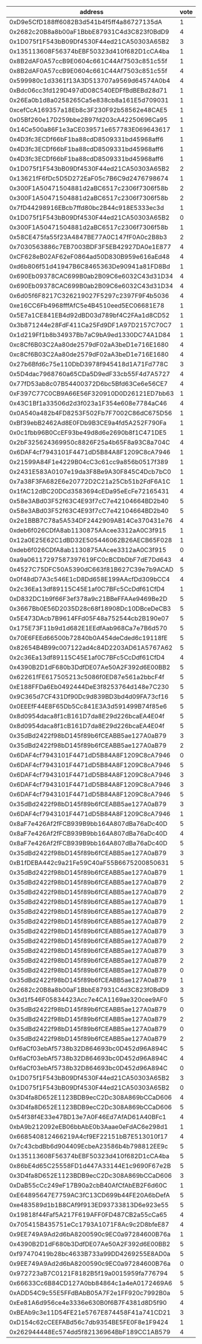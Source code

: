 address|vote|timestamp|signature
---|---|---|---
0xD9e5CfD188ff6082B3d541b4f5ff4a86727135dA|1|1598035868|0x8bbc87c096edc8fb44540f95fb0eee79fce7ee1a4d3a0e68a01ee559d7b318223b3df4b84ba1cdb7dc88592c1b5a3d00a73296f95389ccb5047078ea24d587a01c
0x2682c20B8a8b00aF1BbbE87931C4d3C823f0BdD9|4|1598037450|0xd198d5b70729a27cbe587c5cea63130ed6ff084aaa98219dd5d48496972c1f9059102857e78438f86821201117e52ac181ced21727edc80aedf9adff44fa85151b
0x1D075f1F543bB09Df4530F44ed21CA50303A65B2|3|1598038185|0x697baf3f74b37ec4a4967ad9681b426791832a6ee78694ee547b5b3733b72ea92117fa5808793d575ac464dfad20370218bcf926010246d8a87d8dd9b55544571b
0x135113608F56374bEBF50323d410f682D1cCA4ba|1|1598039173|0x51bf7a98679ea0eb007e86d450b3e89f31f62568e9b40ddf40708a8e0464436500fc2fb9aeb9c63672659d194d60a032c3d33f1b1bdb5ab74b92e3851b5271761c
0x8B2dAF0A57ccB9E0604c661C44Af7503c851c55f|1|1598055486|0x76cde1dcd9a8e0fef7fc6b4d6ff11e2339a0215fc55906863b7e264e8486564f32be9f9783091f67fdd997f1de813e4ad1db67f831dc87817b895955c6f207cf1b
0x8B2dAF0A57ccB9E0604c661C44Af7503c851c55f|4|1598055713|0x6d287524ffca0dbc5777a1aa325d04f64fa8fd4860a037c0b7c413a6f48e1b583437471ecf3937a25da7c0ab2f20754352e25b01c69238cf4dec7939363c1d2d1b
0x599980c1d3361f13A3D513707a9569d64574A0b4|4|1598064990|0xdc3dc7de2e67e9d6b3e93d40d7e9107689993b286d4e40389bafdc001a9b5e433fc7357a18759ea420799be445403352f8091872a86e4a2f89165bb354f8e1f11b
0xBdc06cc3fd129D497dD08C540EDFfBdBEBd28d71|1|1598066731|0x8f5678ae2fec31f22d3905899186ee2619e1037c813ff1dc20badffb20723ca642a67a689aa27fa57e06d99bc17ef5dd898a9af448aa7f7c2a2d791d68529bf31c
0x26Ea0b1d8a0258265Ca5e838cb8a161E5d709031|1|1598069964|0x575635d6723018c0e6a0dc1135eb87fd205d36e048497d365114a73fd2a336554fc520b4c4e90307c17a1c479d028dff5c1e656c2a96c53128256c34d95664301b
0xcefCcA169357a18Eb8c3F230F92b58562e48CAE5|1|1598077129|0x13e49741bbad7acaa03d210d8674ff3ad273fdc7ffd4f1df425b597873361249303616be413e2c47f4a4fe63646d28be4984ae5b3a196f4418f2f277a4d59b6c1b
0x05Bf260e17D259bbe2B97fd203cA42250696Ca95|1|1598078082|0xf8d69cab7e2dc826658c77d90b416f4ccff11b284e87481c6207bd2b1b83cb4a40540563e87487204c8e35bd5a249fb05a091215b0329407057b89662d7962741c
0x14Ce500a86F1e3aCE039571e657783E069643617|1|1598096394|0x0bb0560dd5c5b4fbfe2b477357cff477a6559823050fdd62c6478a18b4bc8e127ccde88af79f1f338f7e99bfb54ed7cee4e613829d4b7dd9b34f38cb712498771b
0x4D3fc3ECDf66bF1ba88cdD8509331bd45968aff6|1|1598121561|0xbd4cb3cd146439c5bdaa68873e1d4776cf5396c29711f33c7c7cf9c99d0d5bfd747413a37731b822268700d55ca57dd54afdf5737cec70a9d47c1287c981f9401c
0x4D3fc3ECDf66bF1ba88cdD8509331bd45968aff6|1|1598121671|0x4da2d8d3398ace2e2abd45bb2d357b4eac5a7b05cd2769d4ff430aa26222349e51f853bb940ba57ee1a161128e3e0b6b13880136aeaa77d64af03b4b5349873d1b
0x4D3fc3ECDf66bF1ba88cdD8509331bd45968aff6|1|1598121821|0x5b6891811f785363e10724c913ee9c18b4ceedab1dd1a4f7a0b689c3d16b90c013d3fec3d8964f0e093d4b51e930051744f105030950d97875cbbbd12afee6f81b
0x1D075f1F543bB09Df4530F44ed21CA50303A65B2|2|1598125714|0x00b7883abe765642ea314445f8f0bb73ba5deeb4da105a195a343905165456dc25c24455829f47bd46210997d62d4251f52be74cf6174ce7ce3a22b95d99d9f01b
0x13621fF6fDc5D5D272EaF05c7B6C9d2476798674|1|1598150578|0xdb549cbb77df11d3a810b2640f4c60375290e1b16f413a84acb2d8bf4bd268b60e885131fe7055e576608e8762b6f2874b18d561392abe749441754bf49b67881c
0x300F1A50471504881d2aBC6517c2306f7306f58b|2|1598233881|0x16dc47bf48a12f965eb4d30e6aaf80cc25e1547f629e85a187c040a5b7272fc72f26ed3648398ce5f118df4f90d5da4ace42032578b1640c78bc1087f7f1fb741c
0x300F1A50471504881d2aBC6517c2306f7306f58b|2|1598234182|0x9164743926d6db6fa29bf8833d8c06fb08882b3054afa885b868da7ba30c431f54a1f85f35fb71558d3bc66affcab077bdca221519a01b27a6cf310bc23af3de1c
0x7fD44298916EBcb7ffd80bc2B44c918E5333ec3d|1|1598251421|0x46fcb6de420b8eddb374e2e5074ac2f4bc3078204c276f8acae74e61495c1f4c45090eb839d202729f3a4e1644485bb518db087e3570bc160c5d35d8da75b6b71b
0x1D075f1F543bB09Df4530F44ed21CA50303A65B2|0|1598272387|0x31f7ff1031b9421e96dbe072f0b776bb64f5d4ce0eff5c4325657cbb7f92b0c811b58f3c1125450d08303fac51df3ba4dfd89f2dd98d0c5ebecab7bd42bacb441c
0x300F1A50471504881d2aBC6517c2306f7306f58b|1|1598275577|0x3c7e92a09dd98991f708ebbd799eaff04c276106476bfd6c1010ea5a05d8250c7cb5494ce702002b8bab000c1636f9a7e738ac840057a161392fb22c61a72f571b
0x58CE475fa55f23A4847BE77A0C147fF0A0c2B8b3|2|1598288581|0xeadef0d2545a0c381f7156000839bc4c9035aedcf77e2e92d2741b01918296d17324a977c81cc13d96f8ab1a14144f897da6456f39e813d812b6fee1e580962a1b
0x7030563886c7EB7003BDF3F5EB42927DA0e1E877|4|1598296085|0xfd8dc4007a97f216e078d549067ea23696196117e9bbb73099f0418960df19070eed0b4822fe908955a9f7a5de4159a08240496738735ec5065a70482437205e1c
0xCF628eB02AF62eF0864ad50D830B959e616aEd48|4|1598428949|0xfc29e6f1587464e7a91c7f829946fcfcfc24b37647f9b80ba637dee4be661c923386b4ed724f0da9dee0db4b7051a424b65c4877d8a279deb14e97964bc58e851c
0xd6b806f51d41947B6C8465363De90941a81FD8Bd|1|1598483304|0xc83afe32e18567f8a84c1da5a2e84eb4cc1c13ce75c22bad35c9bd29a4b8c29976b84b4b78a96ac8d6b6cb6d89a95b75496ee6a6cb852b23d88e5443762532d11b
0x690Eb09378CAC699B0ab2B09C6e6032C43d31D34|4|1598488624|0x8d4624f6929c6bbbdba8991103546240f52dea6e86069c674996262f1993edc562ddbaf5dccf7f694648aa07fe3ae1f71d1d3e958547e77db90a51cd35a186cc1b
0x690Eb09378CAC699B0ab2B09C6e6032C43d31D34|4|1598488832|0x0e46741a058ec5b8e30347cd6c997c4287085043527d0553ad51c879dcd9ef140a963eda31a0693858407c2f1078acd43c3d0ea1f33de4a031ea01837c3ded261b
0x6d05f6F8217C326219027F5297c2397F9F4b5036|4|1598531983|0x4da83cce8417dc5c4d591d7ddc78d6251e28db7fc84956047916cb859960b83079cae344dae4e9e4ad9ec2acf290bbf2156ce04f6481947f1c744a57dbe373c71c
0xe16CC6Fb4968fffAfC5e4B4510eed5EC06681E78|1|1598556033|0x24d9bdebc8f0398cd347d04dccebe127ef3a4bd0adb2fa364a6ba59cbf689aa46a7f390b42e6258bb2456490f05e389b1765f19828d25323f38658bf4681e1f21c
0x5E7a1CE841EB4d92dBD03d789bf4C2FAa1d8CD52|1|1598687960|0x380bf0112081222b4ffa245d8f81b8529ad07379ddc92a8534c520e2c55e5ba92e5b446e0c81764f49166d9c48bba7174fcbbe568298f09e7f34b4e5a68522ba1b
0x3b871244e28FdF411Ca25Fd9DF1A97D2157C70C7|1|1598778144|0x2ab5a75af44e7753ca7f67fbe711d086e8ab7a654c76ba4a08c2106e47a5d99351de21a0ab923902fa060e29badd109fd480cdbecbe4dc5d40e185dab033b2f41c
0x1d219Ff1b8b34937Bb7aC9bA9ed1330DC74A1D84|1|1598843041|0x2abb90275fcc36554c5df5679c0b18a8443a67facae90f2b07d83df2574a59af0ea8e10b8c56d7772a89f296cbe75c6ee80f8c94c6c75a130150323d6e5229451b
0xc8Cf6B03C2Aa80de2579dF02aA3beD1e716E1680|4|1598890748|0x960957f6e8e5a7e4e5235677051102acbebf288453ad177f52bb5d17e733660b561721aac1e548528da630ab5bafbb2685c216a59a3e1a67711eb582ee0a46961c
0xc8Cf6B03C2Aa80de2579dF02aA3beD1e716E1680|4|1598890878|0x84d45b3b51cdd991fba90fe12c1abb77a4490474ac9c74772c9bdaf54713b82e46c7a89bb07100f0b097b8ddcdd29c953bd1f36d80018c630ae25ef6dcff53e91b
0x27b6Bfd6c75e110DbD3978f945418d1A71Fd778C|3|1598965652|0xdc34a6f5d863ed1585fef07b35677475b835eee930ced3652987ed37635f6e135c21553c565275bb59333e2dd70117c460e6b03d8523ea599d664afc532a05701b
0x5D4dac7968760a65CDa5D9edF33cb55F4d7A5727|4|1598996799|0x0a7d759bd01f93d2a510e5ee539b1e5bfe28bae463875545ab4e2e560ce7ce335147d35989405aacfc66bda304480ec21e10bc3313c80353e8bbfb855ecf4cb21b
0x77fD53ab8c07B54400372D6bc5Bfd63Ce6e56CE7|4|1599026928|0xa4b5a701f66cbf17db3a598141743e71786544bf7455d0518bfce9e8a8db7cac13c0c70d8f37c7b62f1179947d8f3cb567143df059cc75d1be78745b5e29a82f1b
0xF397C77C0CB9A66E56F320910D0D26121ED7bb63|1|1599055955|0xe2fc4a47e626e87328a5186888a42647a7ee0c7ced26c1f6c7e47dff154478d60709dbc52be3670129a6fdc9da20e093a3102d407e5f4b10d1aa098b2cc757d21b
0x43C1Bf1a33506d2d3f023a1F354e608e7784aC46|4|1599083850|0xf705cafef2b3e39349785ffed96f4b8e83a40cc7897cfb3789b992fc180aa67918e7ddcd0012aede90c2a1b9f4eae8f916ac76d061ab24887ed5af3a4aac0cc01b
0x0A540a482b4FD8253F502Fb7F7002C86dC675D56|1|1599088966|0x950d45d6b43e324fa41bafc0c86f80189ee4b556645f22cd7710b96f3ca199f318ea04d3ea87096f55c6e8b8d61dcf4160495f65b3a217e1bc478dae5736ab7b1c
0xBf39ebB2462Ad8E0FDb9B3CE9a4fd5A252F790Fa|1|1599104807|0xd5780a78a38bb6e7acfabd2dd431c39ece7ec5930462f6496d1de60783bcdaea0b037c2b752c7466d39d903ff89fef3c30309441b32bf885974e0373b8eb851d1b
0x0c1fbb96B0CcEF93be49d8d6e2690b8f1C471DE5|1|1599123520|0xd0c41ef6ac15885c2ee38c346a2e1a7612c27bfdf703c1aede3aae99dc602917146bf1c3f0b0e2ec6c76c957cc54cba2813161a6e6c577fb09fdb93568037ea91c
0x2bF325624369950c8826F25a4b65F8a93C8a704C|4|1599140646|0x392aa8824d1db81381fc5dbabddbe870c862d15a2fbcaef952ea560869e1ae9549656365450ab9898ad098f46c39bd1778d626fbd9cbb72493a9b742262fdb791b
0x6DAF4cf7943101F4471dD5B84A8F1209C8cA7946|1|1599219990|0x3466eef0df32045567fa04ccc581035a318d0ef66f79de6c67802db0f81a87cf40b6a11147c2acc87925aee75c461a3c104d644676000e79e2c220db7cec7e211b
0x21599A84F1e4229B04cC3c61cc9a856b0517f389|1|1599225686|0x1c2c968e6516850802bc6ce1490e9a175bc9f8949e0b835f697ca5ba703f3e0767cb10d0364831d94f4e5f155f108d99c9a2cbf6f82628ded24f3500173c6cc01b
0x2431E583A0107e19da3F8Be9A30F845C4Dcb7bC0|1|1599509162|0x7c38647405c0fa0022a5569d2d130f365aa1adea88e291eda90c06ff1439199a1b81544ec886aee6c99435709e4ec549309b56a56a08c87c04b1a12d371926021b
0x7a38F3FA682E6e20772D2C21a25Cb51b2FdF6A1C|1|1599620161|0xd6877f898b099c951071728e33bba06a793aa6a6263b932d5f284cd4a58e5628474a397b52e2cb3d3bdc2fc0d5f14b8c063b674ce5adc6295bc5cf19cec1613a1b
0x1fAC12dBC20DCd3583694cEDa95eEcFe72165431|4|1599716684|0x6cc4abbdea55506759651a874b06e27a29b608dd68fc8c60c69414cd81d7927e3e6667ed8e1d427668aa2a240f5f38ed23cd29dc2764c9b4203bf74d517949071c
0x58e3ABd03F52f63C4E93f7cC7e42104664BD2b40|5|1599716954|0xa3b75fa5cf8ea80b7bc191c8524067f75da84f3ecaa1575fd1ab28c99b1c914f6f9e61f852375d5054d0d954949154d4114d21086928b3ad6a216708c9d26ec31c
0x58e3ABd03F52f63C4E93f7cC7e42104664BD2b40|5|1599717073|0x3fbc2eca5eb14879ea5904f4a639ca64fa9192c6f42d2f1a41afee0e98bf167b3cd1dd0e6c66af8bc07e9ac6ecc98de7464218bdb432a5088f81d22cd71578891b
0x2e1BBB7C78a5A534DF2442909AB14Ce370431e76|4|1599824321|0x52485886af2022e656a243260b4062e6650417f40230c6c8e5073279c9511f7f004d9c78edaca2bde8772ba2c0434205eaf4c28cec9766f1cce14133e95b6e811b
0xdeb6f026CDfA8ab1130875AAcee3312aA0C3f915|1|1599842567|0x6069bf8084388357ee7abc4134f62eca35369504b4e0785029eb2a676714de2a3038fc39316b19c379061012758f0b7702cb454e101fcedf4985ab0f9b77e2a21b
0x12a0E25E62C1dBD32E505446062B26AECB65F028|1|1599844626|0x9a19bc281cb2f1e7feb5d8c300d7fd14fa278430d0ce4a5a328231c2aebeae86088344447668c0ee210c0cbe932ab2d6ee5e60eb308167740195e9ac9e22cf891b
0xdeb6f026CDfA8ab1130875AAcee3312aA0C3f915|0|1599846906|0xf396b3e4836a217a6705f68ce87fc788288485d3c11cc3de30e3a6c9de8c9aa6568e1deba6f73d86be022f1c3b5eca2141edfe8b58f918c27c6c95842db997721c
0xa9a06117297587397619FC0cBCDbDbF7dE7Dd643|4|1599934671|0x1288d9259bd345e3889e785fd105286b0776c89188586587b6e30d63a206d7b13f61e378e034bd86022084cf1e4e78de069eb555af33592bd43ede17045586e81c
0x4527C75DFC50A5390dC663f81B627C39e7b9ACAD|5|1599949177|0x1828385c64216979794994798d73e955b9ee015fb0927b37966ba0282afeee2746fb517b1760907e1b280e78b2d009b8e0f99ba3b6ad280cebe16d77e60fd17f1b
0x0f48dD7A3c546E1cD8Dd658E199AAcfDd309bCC4|4|1599970653|0x245f3de9eea3d72fa7f59eb1948ecfa2bc54b4745ae3844d2111377a5e6f67dd0b85d1cd563e5c6431ebaf051dfd75bf4a7c0670fa28e4b9379baf71771400511c
0x2c36Ea13df89115C45E1af0C7BFc5CcDdf61CfD4|1|1600067267|0x9090a870eaf05fc4894949a8e17574d3f148c1ba82ff648ed3d277e7830cb34b6ddb62b15ba9c68eec5c6c19d2272e02d37633a084f100ec2c427d478568f2031c
0xD832DC1b9f66F3ef378a9c21BBeFFAAe9469Be2D|5|1600081847|0xf9ab50a8184d220fb8902237f4916821633be71b179187ffe5a0973b2a9947ce4382d91e5380e462836d6a29550092a00f320aca9633353f08207eae746772bd1c
0x3667Bb0E56D2035D28c68f18908Dc10DBceDeCB3|5|1600083710|0xa7f90ae39d3a0cf4c34cb80ffe06f0c35647fdb26ce0b4697a155c9d06c3d1fd41fc9e29e5f26478bef91df3e6f5b627ae516e2d09495590fda70cea97da62cc1b
0x5E473DAcb7B9614FFd05F48a752544cb2B190e07|5|1600083732|0x8b0223d6159f2e29fa68b01321ecf5405fbce910d28174e98099669e8adf6ef06a171987ceab7a5eaa717a471be244c390d036ca9031322ec1a874b0ef2f83391b
0x175E73F11b9d1d682E1EEdfAab968Ca7e7B6d570|5|1600083947|0x216f4c912c6e0dafce21ba99300bbeaa988d4f88b9b06e80ec0b431178a653931ac5fca32b084f91d946b9cf969fdff2ae763778c8584dbbedb0f05579209aad1c
0x70E6FEEd66500b72840b0A454deCded6c19118fE|5|1600084596|0x39fba3121f060abb1f0f7862073ceef9887eef7102e88285f910485ba7fa3ef77c3da4f5f6c4e6d47beb50b3293c7f740340412409ab351f453cc22b5e4375091c
0x82654B4B99c007122ad4c84D2203AD61A5767A62|5|1600085303|0x706b5e44d48388a14ec7777367feac132e1e3ac145ec4314cc5a460792bec3791dc19fb6c546b1b87f27a052a91540081e681e21f437e8bea3304b2ddca15d2f1c
0x2c36Ea13df89115C45E1af0C7BFc5CcDdf61CfD4|4|1600086758|0xf35ddca1a6c29a3eb0a96b74d6a3bd881c634583ee15a2428c8651d865ba6a51033c0ea14a9e53835c4af78c6fff249d01d2378f6cb7b8babdfddcc7a0c962bd1c
0x4390B2D1dF680b3DdfDE07Ae50A2F392d6E00BB2|5|1600089195|0x7124c4521a57c7c4281d717202f74c855b101ea91ecbd898b20adbcaefca83ce7d2222e593288ba01813e111dc064fbbae2d079178649f3a77058dd72efb42a81b
0x62261fFE617505213c5086f0ED87e561a2bbcF4f|5|1600089939|0xed1520b01541e3c058df3684ede2f55baa2a070544aab250081098372df72c1a3ed03e96b9ff9c2c7d1e7cacf8a938ead6368d530344f7b50f4e6551ff3999c81b
0xE188FFDa6Eb0492444DeE3f8253764d148e7C230|5|1600092823|0x9485c7050fa2f552a97792b97228d732e6d70967a23cbfac8d05ee331186de5f2348e7ff52367b246772bc4a61d22bdcb5f5f9df010b215a314facf55fa70f031c
0x9C365d7CF431Df90Dc9d839BD3bd4d09FA73cf16|5|1600097829|0xb502ebd41d426869f564c45605c964d41835721156dfe4c0519dc3b96d2e34e81c89e6bc01917801fd73a417d2c15a4c493769dd7de5cda3149e3c8b66cccfb41c
0x0EEEfF44E8F65Db5Cc841E3A3d591499B74f85e6|5|1600183859|0x879886c41b9088535861ecff20de7df2aafb0a1086210b061d3a923e957ee8446417eed61a5d2dbbfec1ded6eb744b8243263b1acf701aa91770025c094846511c
0x8d0954daca8f1cB161D7da8E29d226bcaEA4E04f|5|1600183946|0x55ca9124c842fea01aa158b3ec9acc73ab2b1601d32757af30cc93e8afad7fa60229b37920f8d81dd81f8b6dc4b31d675920a04d90b86acfd7f1058c997755051b
0x8d0954daca8f1cB161D7da8E29d226bcaEA4E04f|5|1600184125|0xce330b16edbe4fb86168ace40ad21001a6d79c6dd97f1877d63279965176ce30145830a0bbf38206c0801c340affb95bd33b3478d166dc76ade65a1887d227c41b
0x35dBd2422f98bD145f89b6fCEABB5ae127A0aB79|3|1600200550|0xe21db5fd77b785101c061529db11a6d2f408a18f3449ac2b88f12b8aba4150701f208e28e45c36f893d27ccf16a6c3061aacfc264414c205afcf5075c68bba791c
0x35dBd2422f98bD145f89b6fCEABB5ae127A0aB79|2|1600200955|0xdf061a1373dcaa30849520e551f5a3cde05a02eefcd59675d32e04f60abd4c1037ee941e9645026e6dc0224ebad1266e7d4f91b69053a58b97456cd42d6cacf41b
0x6DAF4cf7943101F4471dD5B84A8F1209C8cA7946|0|1600200994|0x9b0ce4585daaaed20c32dcdc4d44b325dcfe3e38d91e814fe3139bec08482ef02b4b1e26a9ca5cb4523ea90f0901684cdef3867cb1a9a04b32380d5ed26d61081c
0x6DAF4cf7943101F4471dD5B84A8F1209C8cA7946|5|1600201083|0x26de8798e9da2089196794db56ca7b91a404ca4227baaa71909a43b6357b2f201753687231404a083861f716b76befe6caf1c9fec9103c5a49de6a4fe5724c6a1c
0x6DAF4cf7943101F4471dD5B84A8F1209C8cA7946|3|1600201504|0x2bebe7843a0b4c29deb4317ab88dea18d916fbf6012294596e01f0775c0cbd0a0997eb1d75538c73bfbca98cdfac7a280c3ab24fcaf64394b1264ace5a087f211b
0x6DAF4cf7943101F4471dD5B84A8F1209C8cA7946|3|1600201550|0xac97e68cf20772f109232152417bb2c77a36d67997f30b87f30faff57ff1cef844121389aee0e8d68cf9ce8c3d553b03704fe10d3b4d9bbea18ce6c49e41c1b91c
0x6DAF4cf7943101F4471dD5B84A8F1209C8cA7946|5|1600202198|0x6463fb8eb4b18c74d4f7423e0a1f0d80a4e022e7934a978395559fa3f65a9edf16ad1b29893d2f02e8b0f31bdf9f5d354a7e2f96d151e8a56613a364362a17ed1b
0x35dBd2422f98bD145f89b6fCEABB5ae127A0aB79|3|1600202753|0x9e92abcc70fc05951815c34076d3b11e6c6285a145c50ffb882e2e4ea6cf318911af56107810da3d5da2a4c791b3de9978d8596280a12fb2f94c83b9b6ca279b1b
0x6DAF4cf7943101F4471dD5B84A8F1209C8cA7946|1|1600202967|0xeb16ff3b531247d915bc7bd34ac87edebeef3b87246ffe86dc19293841717c252b9688692478bc684453552caf2e1b26a79ef88119382afe9099722de8d2d04c1b
0x8aF7e426Af2fFCB939B9bb164A807dBa76aDc40D|5|1600349190|0x99808c50f79fc568d1ece1b886a0288036650a72da91f4166e6a6b822baaefcc76354e8190977c8bc212ad15ab32050a4c5fb79b790e7e76308f914ff9c21e1a1b
0x8aF7e426Af2fFCB939B9bb164A807dBa76aDc40D|4|1600350009|0x73fa571c8f7ce076aa2d2e228d2547d824703f2c26ff92e0314012cfdbb46061498062d3b026edfcfbb745f85d0cee25ae4c53b22c20716d420155e1aeda01961b
0x8aF7e426Af2fFCB939B9bb164A807dBa76aDc40D|5|1600350342|0x28498f842a0fdd1648087d70c8a7378720898acd1aac391378df824b6be15b906d79b7b806f02eb4e6e9eecc9dfbc97b09ea584727bce3ac59d691e395c8f6b61c
0x35dBd2422f98bD145f89b6fCEABB5ae127A0aB79|3|1600360159|0xa42617fd56a08101dba4711d138b8330b461058554671c5e7884f39e5a6d3e580958ead9d2e178c855853797675179d6f586ad7a003de212dd2813b5be4c31a01b
0xB1fDEBA442c9a21Fe59C40aF55B6675200850631|5|1600392363|0x75fc6323ee9e6a14323f5e090532bb951276818e473c91e1c55fb9762a3ed86d3a7d8f7ddf5c807b01b8e9d404203ee77d1c3b02cd082cc1a5e042b34ecbc13e1b
0x35dBd2422f98bD145f89b6fCEABB5ae127A0aB79|1|1600430941|0x37b3074c03834f35fcd682a1c909ff3285f330b375074203d6039207ce77f4b541a76a0612c43443495ac821bf3cd33569bfa51ac60215722d90c190009dc6231c
0x35dBd2422f98bD145f89b6fCEABB5ae127A0aB79|2|1600431104|0x71972d0897e88a0cb0e76aba6ed54f9a7ee45256f19e54ae494e5ad144d6c48262330f5cfe9deb621c071919a2e432cdae1bd8d9ca95c97ab6db838235f2140b1b
0x35dBd2422f98bD145f89b6fCEABB5ae127A0aB79|2|1600431275|0xd7fc5c6970b857baf9c4465c26a9151fa22a44ae9e3e340d9f89fb26ced13fc65ddbd47ec943a69cfb6e497589b197ee6f0ae0ec51641dbca739d6266233028a1c
0x35dBd2422f98bD145f89b6fCEABB5ae127A0aB79|1|1600434762|0xa96edc9b0bb2cef8be958eadea4e97b52cf3eb5f32b47301695f7bfb32195c0d6cbb5b62692c66319f9b0a6ad0710d1a398aff909f9d2b56ebb65316bb9c51941c
0x35dBd2422f98bD145f89b6fCEABB5ae127A0aB79|2|1600436787|0xd3b2ac010240004a674ec95d7819f2a9a168a16ddd44a3a2e759711ccd0c09183ece0c55cec4d2b0762c9e5838805a98fd68e1ee5f87ed648510805dbc7b9e2d1b
0x35dBd2422f98bD145f89b6fCEABB5ae127A0aB79|2|1600436903|0x67fd97fb6fd98070906e7a60aba1bba5cc195a8d138a14bd60b303a828e8485833023b1a5c3e16017438406d092f0a5fee7f8bfc7e61764f3c9a2184b6f0da471b
0x35dBd2422f98bD145f89b6fCEABB5ae127A0aB79|3|1600438212|0x33acb781831906fa7807ca1cc5919b00f7140916ad846c2d94ed63f50b80254c4d0a77cad18c6c48357577f3b8f96f5541a550bece01831514f5cdc8097ec5471c
0x35dBd2422f98bD145f89b6fCEABB5ae127A0aB79|2|1600439164|0xf6c60597be74c934e64b9fadbfb321810d1a907c310ad9a89f887faee5edd2ad0dc64d60db8fb859bad2654a60cc6e08fcc959fb418cc81d4dc63de37b81106e1c
0x35dBd2422f98bD145f89b6fCEABB5ae127A0aB79|3|1600439372|0x890bd5e671a09e126a34b6025729ba27e01408754a2d494dcf399b2dcd8cf18158438bc64b6d61d36d78d52246b1ab029c14a524b820932ed269c6a1dd7aaa651b
0x35dBd2422f98bD145f89b6fCEABB5ae127A0aB79|2|1600445786|0xd2b25b695aaab0d2f0807167521a915aa7f4389794a007aa9a512bd31ae2cd933bc80dd0e768793c33a8f7b74c10d3e48ad6cdfaa314e645fbe6fd06bdd21b371c
0x35dBd2422f98bD145f89b6fCEABB5ae127A0aB79|0|1600446330|0xf63bf4da6998ee6d0d5282230a57414d4d3a7ba6f9d18cba237293649f81d83965185d9e06244bc45f9d826c1ad27eeecc2be3aa82cf632a0082056c49751e351c
0x35dBd2422f98bD145f89b6fCEABB5ae127A0aB79|1|1600447913|0xec5248747a9862e60e76f78fa0f96bc58ae79ffa4430ff9e5f8aec4e27199cf408921d9d600ba39f6e67392caa5faae8f692f6146bd820cc686e3e4ee7e67e0c1c
0x2682c20B8a8b00aF1BbbE87931C4d3C823f0BdD9|3|1600447924|0x23293e78b33eb56b655cca90bba7efcd3909a77e42081c1f756e23f48e4efc7724ba01d0636cbfeeb23ff0ee7a4d402d63a6ce8a2b4d49119136a556eb2e28931c
0x3d1f546F05834423Acc7e4CA1169ae320cee9AF0|5|1600448088|0xe4da4dfa5049edb03757c9a39e81fad78294af3bd8a6f997221174666ae7a64e0260c55da6809482605a0074a7fc8308db5bcefdb4e852b8db733e7f6f51e2f31b
0x35dBd2422f98bD145f89b6fCEABB5ae127A0aB79|0|1600448143|0xaf5047d580c60926bfa17b6057b127898425b7a7a65fe2ba441ccea9b64d88e70388e3114f90a77b3db3bcac18e4dd8a888494d0a2c099d7732a80550cffd05d1c
0x35dBd2422f98bD145f89b6fCEABB5ae127A0aB79|2|1600449344|0x8eaa77bcf574b2f68219cd17cc0a7e39800388ae0224cf115d55e12cd3e9205d515637d8a5d5b8fda756568a701b2d9e6a0a41ff07569f503b1429081972be391b
0x35dBd2422f98bD145f89b6fCEABB5ae127A0aB79|0|1600449529|0x267668c844e4c731e52ac7e4edd812c571f27a036b96b563e1bd06785a29108a4b02cff95441cb27e1b76d577aea68e7567c485b75fdbcad2a3e720e5b1e975b1b
0x35dBd2422f98bD145f89b6fCEABB5ae127A0aB79|2|1600450209|0xe803d6e899affac1ea26916eb1f87481c0eef98ab038b7adc07660122a2d20506194f110da0f57059d3f1f4f1bc5583f9d3ff97e5a7920758ac8f0b203a39f381c
0xf6aCf03ebAf5738b32D864693bc0D452d96A894C|5|1600450343|0x28563075a03a3e93e2c6aef6e50a543edf8d4ff48a241b9e85a33cfd96ec01116faf2fbdbd73571b925712b782af16ad9f34aaeea63d22ff97d099e288b2674d1c
0xf6aCf03ebAf5738b32D864693bc0D452d96A894C|4|1600450639|0xae91b4edebd9bd1420011b94df8a7ff0bbec56912f6f11986cf7020619b42a5a6186bf597b7597163503c730bf0146ef37a795493e9978681e13cefd2668e05f1b
0xf6aCf03ebAf5738b32D864693bc0D452d96A894C|0|1600450719|0x1374cdeca9743adc8d753bcc253837df5a6ce017c4759a62303e00bb3968f8382cbff3171d2acf6272ff7c34e097478458267a018046091e7ee1361cf03c6a251b
0x1D075f1F543bB09Df4530F44ed21CA50303A65B2|3|1600459667|0x88cc56bb4d67c094985b3d45dd4ae1e9db51c545c3134439e85e1eba37c4f65a68111c54991d994152c3d65de70dcef7971c19aac3ea70791801c96a2ac631b91b
0x1D075f1F543bB09Df4530F44ed21CA50303A65B2|0|1600460715|0xc8184ece0f21cd4b7be8b2ef5c493acefbf9c16e584a8d2464fb666cc4534b7b3e1098e958d5583124d4d95b9c0ba30834604d5cfd3279654e3819e2a08c5d921b
0x3D4fa8D652E1123BDB9ecC2Dc308A869bCCaD606|4|1600521587|0x43d921f522ffcdfa036e016aee4714c904b35279551745f8ea209478fc4840730c0efc078743aec0bfd854a9f96b82e7386a2b983e99b66625a40052d18b06ee1b
0x3D4fa8D652E1123BDB9ecC2Dc308A869bCCaD606|5|1600521829|0xcbbdafff19fad33c33bb536c58517bfeaf498d0b4f1f8bc3f002ae0d1b2b60d649964cd027980b1d43cd3175f6bf96ef8c3dc2a52cf608f375f40dde05390be21b
0x54f38f4E33e47BD13e7A0F46Ed7AfAD61A40BFc1|4|1600599939|0x28ace633ffc1395cf09d5bcdd325a19fbb8c19d8b2cf1ca202130a7fed61afb13e5e7efe3a138c27438120bae1cfc2d8d709227327ee8038986f8ad76685cdf31b
0xbA9b212092eEB06bbAbE0b3Aaae0eFdAC6e298d1|1|1600792174|0x90790830ebc96a28c035f4b8d6decd571d5e84191a888ce917bd6d834e395b132f8ffefda6d896f5add66bd5ef941d3878c1c4a57a6a3b05b0be14a320c2b44a1c
0x668540812466219A4cf9EF22151bB7E513010f17|4|1600794959|0x76a627165924708ea22081bd382a1fdd85b87460e0c8bbc73b1b7bc4574ae193682b77b975f7b8b3354e88d21f0dfc110447c0a29b83041581c1532a7986b8d41b
0x7c43cbdBb6d904409EcbeA23586b4b798812EE9c|5|1600811832|0xcc86e6684ef7f92f5dc98b401a9c942b3ae7700c525397ab1f97d4c89b15630c31abec9869f1fdc55e4fe0ff6d0a274f09fe93867b4b4c2b99f6107b83963ac81c
0x135113608F56374bEBF50323d410f682D1cCA4ba|5|1600939703|0x074c5d39b760e7348a37f7de0462ccec49ff749d2b30f00e857a9013200bebac5831537a9b54283b8512ddb7c2f1274f205cd87f7fd76c2403863fa442670ea81c
0x86bE4d65C25558FD1d447A33144E1c9690F67e2B|5|1601122293|0x424e74307ac39bb6fe0f221b49457f31676685369f39efd77c7615d940ea0e346ef496725bbef8631c56ae7ac71cc5d7278d8cbdb372d9327420232f9fc9a74a1b
0x3D4fa8D652E1123BDB9ecC2Dc308A869bCCaD606|3|1601208367|0x9750eee3785fda3e335662a1a4c936dfe3dfbf9bd20527f3df3bb06bf4ed8bdf38a6f1a119ad0b337c69a048def24396fb10d73f40fbda79399930e69e2b27d61c
0xDaB55cCc249eF17B90a2cbB40AfCfAbEB2F6d60C|1|1601308783|0x01d90f4aa720fd338afdbbce3012e105512205209d54a30a133eab9079a0095c7309e1233d7fbc83135753c277c3f9487a51366aa7b044497f75fdab771a3aac1b
0xE64895647E7759AC3fC13CD699b44FE20A6bDefA|5|1601332111|0x464d72558c38d1d7035176e46a3db84c9d9217e738e1b515760da360e9639bb41e97ebf85fd2cc7df4b0224b3f3207bd0c04234f78654d0b5a0eb0c8ef79d1b71c
0xe483589d1b1B8CAf9f913ED93733813D6e923e55|5|1601343213|0x8e7b9ade5725cc5aa2cbc560fe17ec0e252514583ad83f5c818d57ab478ca3592a2fed99a3263b149462c2675afb19bc37d270e442a2eaf35cf858846a37aeaa1c
0x19818f44Faf5A217F619AFF0FD487CB2a55cCa65|4|1601349438|0xd95835c1ed4d522bd5bb6b2192287de624b0357c20768b17f85feff234ee9a9d6e1c93be14dd4691a35b1afa764265b35c26c69553d0587eb3e2ad11c8e939b91b
0x705415B435751eCc1793A1071F8Ac9c2D8bfeE87|4|1601355902|0x4377c323a66b9d981719d369697b82d74532615d3ad6a9515b7ed0b6ba2293743cb1302da3a0de57766f5649c43afeeb14ad9e32020131b4f37c4c5eaf7a69d11c
0x9EE749A9Ad2d6bA8200590c9EC0a97284600B76a|1|1601372040|0x8427034a71565c915523d618902e60ce547c5f58a5b385346585cd22e72ab6491bcd598d231e76384f5cddb4ad1cdaea8a88afcd031fab70da354f2df526d3621c
0x4390B2D1dF680b3DdfDE07Ae50A2F392d6E00BB2|5|1601384866|0x6363bf73eb8954c0131b9d405b3f01c6e25380c2d97b6349ab75c6386189b810074236e786eaabdda881b558dbcf3fa631dc863df1e56d6ab2506a5e47f91a9c1b
0xf97470419b28bc4633B733a99DD4269255E8AD0a|5|1601433092|0xdf7832302fd6cc1294d1ad07ad20f47813369ce9f8d5f2121b85fc152acb032356628d6a85334b4ca6453a95ae5921edb74cdf9f6a5f61182ad2dcfb85cf19fe1b
0x9EE749A9Ad2d6bA8200590c9EC0a97284600B76a|0|1601440057|0xbcbf688ce53a09d7f71d93df41c2b519a8e1800484f0d7a02a22c0c86505ca3767ef7aab15d95eb00b37c96714e1691d750170f0edcc62a3c73527e62c815f9b1c
0x972723aB7C0121F8182B5f19a0015959fa776794|5|1601463831|0x8b4878fcd478d6c9ed9e523cfa7e239f1b038c3e85bcc70a465325d89b582bb744ed657ff75ad4554082c2765af8954289b611be9cccf94fd46ac23df8c04a581b
0x66633Cc6B84CD127A0bb84864c1a4eA0172469A6|5|1601479992|0x3dd515e98c554328370c070b3b7c074c0b50affc54882a94a1900a88969303eb5ec9f4b697da86847733f5181e649f1faeb6067ff2958283fe28b111e99403b31c
0xADD54C9c55E5FFdBAbB05A7F2e1FF920c7992B0a|5|1601620851|0x1ded00d060f093fc4d874f7ffc7af436880946bcb42ec7e2b5be146a7e31621c26bb5524a03278454314b2f6f439abf7b4c072fdfef49c76d1de4e6815e216ff1b
0xEe81A6d956ce4e3336e630B0f6B7F4381d8D5f90|4|1601708845|0xc4affc519ab2d2f36501b4c35202e19c5c5c00593abbec376382f2e8308ecfc3192ad7018e109462ce89aaeb35b2d6395d7e8f8d22d86c283c7b3dc871eb443f1b
0xBEAb9c3e11D54FE21e5767E874458F41a741CD21|3|1601892689|0x03697694bd44cbcec4ae5917f438a437b1e66bad939056200a440a9cb2ccb793434379262ae962c23d8369408d04a48fafa3f7f4dc4c837a8bb7f8dba9352d1c1c
0xD154c62cCEEFABd56c7db9354BE5FE0F8e1F9424|1|1601913496|0xe4e21f133f50cb84eeef52505c1c2ceb1c556b9df7a0dd23d2bb4bec8bd008425b3536e540946166abfc9202369b81edeff978dfd70534feea24b03f1a72704b1c
0x262944448Ec574dd5f82136964BbF189CC1AB579|4|1602055125|0x856ffc0031acf58cb81ba8c4fe3ee1c6dea0e99f78d186cbf0be4bb1f06bb6413527a64d71d85d3e04a002f2706bfb62a23e4586d582e75175eee0bf5fce3eee1b